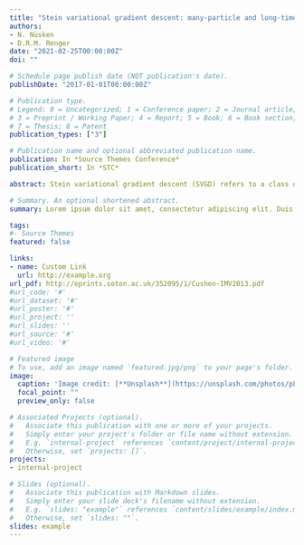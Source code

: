 ```yaml
---
title: "Stein variational gradient descent: many-particle and long-time asymptotics"
authors:
- N. Nüsken
- D.R.M. Renger
date: "2021-02-25T00:00:00Z"
doi: ""

# Schedule page publish date (NOT publication's date).
publishDate: "2017-01-01T00:00:00Z"

# Publication type.
# Legend: 0 = Uncategorized; 1 = Conference paper; 2 = Journal article;
# 3 = Preprint / Working Paper; 4 = Report; 5 = Book; 6 = Book section;
# 7 = Thesis; 8 = Patent
publication_types: ["3"]

# Publication name and optional abbreviated publication name.
publication: In *Source Themes Conference*
publication_short: In *STC*

abstract: Stein variational gradient descent (SVGD) refers to a class of methods for Bayesian inference based on interacting particle systems. In this paper, we consider the originally proposed  deterministic dynamics as well as a stochastic variant, each of which represent one of the two main paradigms in Bayesian computational statistics: \emph{variational inference} and \emph{Markov chain Monte Carlo}. As it turns out, these are tightly linked through a correspondence between gradient flow structures and large-deviation principles rooted in statistical physics. To expose this relationship, we develop the cotangent space construction for the Stein geometry, prove its basic properties, and determine the large-deviation functional governing the many-particle limit for the empirical measure. Moreover, we identify the \emph{Stein-Fisher information} (or \emph{kernelised Stein discrepancy}) as its leading order contribution in the long-time and many-particle regime in the sense of $\Gamma$-convergence, shedding some light on the  finite-particle properties of SVGD. Finally, we establish a comparison principle between the Stein-Fisher information and RKHS-norms that might be of independent interest.

# Summary. An optional shortened abstract.
summary: Lorem ipsum dolor sit amet, consectetur adipiscing elit. Duis posuere tellus ac convallis placerat. Proin tincidunt magna sed ex sollicitudin condimentum.

tags:
#- Source Themes
featured: false

links:
- name: Custom Link
  url: http://example.org
url_pdf: http://eprints.soton.ac.uk/352095/1/Cushen-IMV2013.pdf
#url_code: '#'
#url_dataset: '#'
#url_poster: '#'
#url_project: ''
#url_slides: ''
#url_source: '#'
#url_video: '#'

# Featured image
# To use, add an image named `featured.jpg/png` to your page's folder. 
image:
  caption: 'Image credit: [**Unsplash**](https://unsplash.com/photos/pLCdAaMFLTE)'
  focal_point: ""
  preview_only: false

# Associated Projects (optional).
#   Associate this publication with one or more of your projects.
#   Simply enter your project's folder or file name without extension.
#   E.g. `internal-project` references `content/project/internal-project/index.md`.
#   Otherwise, set `projects: []`.
projects:
- internal-project

# Slides (optional).
#   Associate this publication with Markdown slides.
#   Simply enter your slide deck's filename without extension.
#   E.g. `slides: "example"` references `content/slides/example/index.md`.
#   Otherwise, set `slides: ""`.
slides: example
---
```


